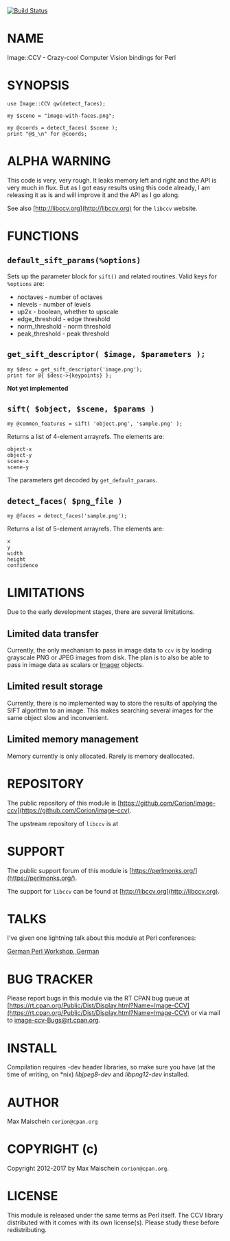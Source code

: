 
[![Build Status](https://travis-ci.org/Corion/image-ccv.svg?branch=master)](https://github.com/Corion/image-ccv)

# NAME

Image::CCV - Crazy-cool Computer Vision bindings for Perl

# SYNOPSIS

    use Image::CCV qw(detect_faces);

    my $scene = "image-with-faces.png";

    my @coords = detect_faces( $scene );
    print "@$_\n" for @coords;

# ALPHA WARNING

This code is very, very rough. It leaks memory left and right
and the API is very much in flux. But as I got easy results using
this code already, I am releasing it as is and will improve it and
the API as I go along.

See also [http://libccv.org](http://libccv.org) for the `libccv` website.

# FUNCTIONS

## `default_sift_params(%options)`

Sets up the parameter block for `sift()` and related routines. Valid
keys for `%options` are:

- noctaves - number of octaves
- nlevels - number of levels
- up2x - boolean, whether to upscale
- edge\_threshold - edge threshold
- norm\_threshold - norm threshold
- peak\_threshold - peak threshold

## `get_sift_descriptor( $image, $parameters );`

    my $desc = get_sift_descriptor('image.png');
    print for @{ $desc->{keypoints} };

**Not yet implemented**

## `sift( $object, $scene, $params )`

    my @common_features = sift( 'object.png', 'sample.png' );

Returns a list of 4-element arrayrefs. The elements are:

    object-x
    object-y
    scene-x
    scene-y

The parameters get decoded by `get_default_params`.

## `detect_faces( $png_file )`

    my @faces = detect_faces('sample.png');

Returns a list of 5-element arrayrefs. The elements are:

    x
    y
    width
    height
    confidence

# LIMITATIONS

Due to the early development stages, there are several limitations.

## Limited data transfer

Currently, the only mechanism to pass in image data to `ccv` is by loading
grayscale PNG or JPEG images from disk. The plan is to also be able to pass
in image data as scalars or [Imager](https://metacpan.org/pod/Imager) objects.

## Limited result storage

Currently, there is no implemented way to store the results of applying
the SIFT algorithm to an image. This makes searching several images for the
same object slow and inconvenient.

## Limited memory management

Memory currently is only allocated. Rarely is memory deallocated.

# REPOSITORY

The public repository of this module is 
[https://github.com/Corion/image-ccv](https://github.com/Corion/image-ccv).

The upstream repository of `libccv` is at

# SUPPORT

The public support forum of this module is
[https://perlmonks.org/](https://perlmonks.org/).

The support for `libccv` can be found at [http://libccv.org](http://libccv.org).

# TALKS

I've given one lightning talk about this module at Perl conferences:

[German Perl Workshop, German](https://corion.net/talks/Image-CCV-lightning-talk/image-ccv-lightning-talk.de.html)

# BUG TRACKER

Please report bugs in this module via the RT CPAN bug queue at
[https://rt.cpan.org/Public/Dist/Display.html?Name=Image-CCV](https://rt.cpan.org/Public/Dist/Display.html?Name=Image-CCV)
or via mail to [image-ccv-Bugs@rt.cpan.org](https://metacpan.org/pod/image-ccv-Bugs@rt.cpan.org).

# INSTALL

Compilation requires -dev header libraries, so make sure you have (at the time of writing, on \*nix)
_libjpeg8-dev_ and _libpng12-dev_ installed.

# AUTHOR

Max Maischein `corion@cpan.org`

# COPYRIGHT (c)

Copyright 2012-2017 by Max Maischein `corion@cpan.org`.

# LICENSE

This module is released under the same terms as Perl itself. The CCV library
distributed with it comes with its own license(s). Please study these
before redistributing.
